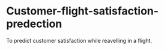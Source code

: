 # Customer-flight-satisfaction-predection
To predict customer satisfaction while reavelling in a flight.
